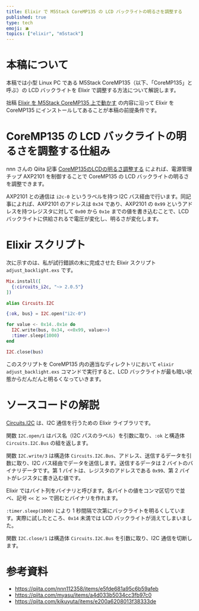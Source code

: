 ```yaml
---
title: Elixir で M5Stack CoreMP135 の LCD バックライトの明るさを調整する
published: true
type: tech
emoji: 🫐
topics: ["elixir", "m5stack"]
---
```


# 本稿について

本稿では小型 Linux PC である M5Stack CoreMP135（以下、「CoreMP135」と呼ぶ）の LCD バックライトを Elixir で調整する方法について解説します。

拙稿 [Elixir を M5Stack CoreMP135 上で動かす](https://zenn.dev/tkrd/articles/elixir-on-m5stack-core-mp135) の内容に沿って Elixir を CoreMP135 にインストールしてあることが本稿の前提条件です。

# CoreMP135 の LCD バックライトの明るさを調整する仕組み

nnn さんの Qiita 記事 [CoreMP135のLCDの明るさ調整する](https://qiita.com/nnn112358/items/e5fde681a95c6b59afeb) によれば、電源管理チップ AXP2101 を制御することで CoreMP135 の LCD バックライトの明るさを調整できます。

AXP2101 との通信は `i2c-0` というラベルを持つ I2C バス経由で行います。同記事によれば、AXP2101 のアドレスは `0x34` であり、AXP2101 の `0x99` というアドレスを持つレジスタに対して `0x00` から `0x1e` までの値を書き込むことで、LCD バックライトに供給されるで電圧が変化し、明るさが変化します。

# Elixir スクリプト

次に示すのは、私が試行錯誤の末に完成させた Elixir スクリプト `adjust_backlight.exs` です。

```elixir adjust_backlight.exs
Mix.install([
  {:circuits_i2c, "~> 2.0.5"}
])

alias Circuits.I2C

{:ok, bus} = I2C.open("i2c-0")

for value <- 0x14..0x1e do
  I2C.write(bus, 0x34, <<0x99, value>>)
  :timer.sleep(1000)
end

I2C.close(bus)
```

このスクリプトを CoreMP135 内の適当なディレクトリにおいて `elixir adjust_backlight.exs` コマンドで実行すると、LCD バックライトが最も暗い状態からだんだんと明るくなっていきます。

# ソースコードの解説

[Circuits.I2C](https://hexdocs.pm/circuits_i2c/Circuits.I2C.html) は、I2C 通信を行うための Elixir ライブラリです。

関数 `I2C.open/1` はバス名（I2C バスのラベル）を引数に取り、`:ok` と構造体 `Circuits.I2C.Bus` の組を返します。

関数 `I2C.write/3` は構造体 `Circuits.I2C.Bus`、アドレス、送信するデータを引数に取り、I2C バス経由でデータを送信します。送信するデータは 2 バイトのバイナリデータです。第 1 バイトは、レジスタのアドレスである `0x99`、第 2 バイトがレジスタに書き込む値です。

Elixir ではバイト列をバイナリと呼びます。各バイトの値をコンマ区切りで並べ、記号 `<<` と `>>` で囲むとバイナリを作れます。

`:timer.sleep(1000)` により 1 秒間隔で次第にバックライトを明るくしています。実際に試したところ、`0x14` 未満では LCD バックライトが消えてしまいました。

関数 `I2C.close/1` は構造体 `Circuits.I2C.Bus` を引数に取り、I2C 通信を切断します。

# 参考資料

* https://qiita.com/nnn112358/items/e5fde681a95c6b59afeb
* https://qiita.com/myasu/items/a4d033b5034cc3fb97c0
* https://qiita.com/kikuyuta/items/e200a6208013f38333de
